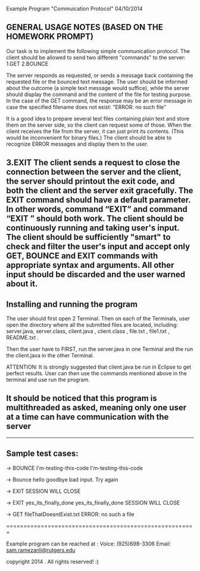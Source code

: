 Example Program "Commuication Protocol"  04/10/2014

GENERAL USAGE NOTES (BASED ON THE HOMEWORK PROMPT)
------------------------------------------------------
Our task is to implement the following simple communication protocol. The client should be allowed to
send two different "commands" to the server:
1.GET <filename>
2.BOUNCE <text-to-bounce>

The server responds as requested, or sends a message back containing the requested file or the bounced
text message. The user should be informed about the outcome (a simple text message would suffice), while
the server should display the command and the content of the file for testing purpose. In the case of the
GET command, the response may be an error message in case the specified filename does not exist:
"ERROR: no such file"

It is a good idea to prepare several test files containing plain text and store them on the server side, so the
client can request some of those. When the client receives the file from the server, it can just print its
contents. (This would be inconvenient for binary files.) The client should be able to recognize ERROR messages and display them to the user.

3.EXIT <exit code>
The client sends a request to close the connection between the server and the client, the server should printout the exit code, and both the client and the server exit gracefully. The EXIT command should have a default parameter. In other words, command “EXIT” and command “EXIT <exit code>” should both work. The client should be continuously running and taking user's input. The client should be sufficiently "smart" to check and filter the user's input and accept only GET, BOUNCE and EXIT commands with appropriate syntax and arguments. All other input should be discarded and the user warned about it. 
-----------------------------------------------------------




Installing and running the program
------------------------------------------------------------

The user should first open 2 Terminal. Then on each of the Terminals, user open the directory where all the submitted files are located, including: server.java, server.class, client.java , client.class , file.txt , file1.txt , README.txt .

Then the user have to FIRST, run the server.java in one Terminal and the run the client.java in the other Terminal. 

ATTENTION: It is strongly suggested that client.java be run in Eclipse to get perfect results. User can then use the commands mentioned above in the terminal and use run the program. 

It should be noticed that this program is multithreaded as asked, meaning only one user at a time can have communication with the server
------------------------------------------------------------

------------------------------------------------------------



Sample test cases:
------------------------------------------------------------
-> BOUNCE I'm-testing-this-code
I'm-testing-this-code

-> Bounce hello goodbye
bad input. Try again

-> EXIT
SESSION WILL CLOSE

-> EXIT yes_its_finally_done
yes_its_finally_done
SESSION WILL CLOSE

-> GET fileThatDoesntExist.txt
ERROR: no such a file

=======================================================

Example program can be reached at :
Voice: (925)698-3306
Email: sam.ramezanli@rutgers.edu

copyright 2014 . All rights reserved! :)


